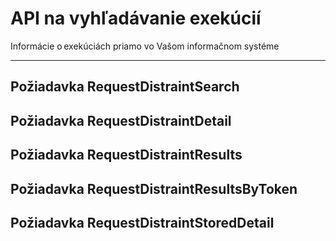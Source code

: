 # API na vyhľadávanie exekúcií
Informácie o exekúciách priamo vo Vašom informačnom systéme

---
## Požiadavka RequestDistraintSearch

## Požiadavka RequestDistraintDetail

## Požiadavka RequestDistraintResults

## Požiadavka RequestDistraintResultsByToken

## Požiadavka RequestDistraintStoredDetail